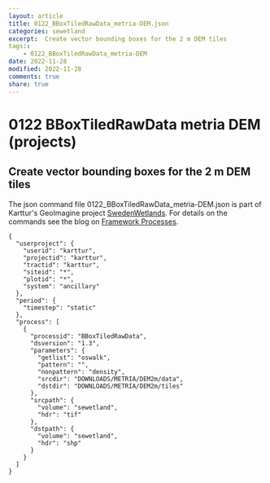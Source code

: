 ```yaml
---
layout: article
title: 0122_BBoxTiledRawData_metria-DEM.json
categories: sewetland
excerpt:  Create vector bounding boxes for the 2 m DEM tiles 
tags:: 
    - 0122_BBoxTiledRawData_metria-DEM
date: 2022-11-28
modified: 2022-11-28
comments: true
share: true
---
```


# 0122 BBoxTiledRawData metria DEM (projects)

##  Create vector bounding boxes for the 2 m DEM tiles 

The json command file <span class='file'>0122_BBoxTiledRawData_metria-DEM.json</span> is part of Karttur's GeoImagine project [<span class='project'>SwedenWetlands</span>](https://karttur.github.io/geoimagine03-proj-wetland-se/index.html). For details on the commands see the blog on [Framework Processes](https://karttur.github.io/geoimagine03-docs-procpack/).

```
{
  "userproject": {
    "userid": "karttur",
    "projectid": "karttur",
    "tractid": "karttur",
    "siteid": "*",
    "plotid": "*",
    "system": "ancillary"
  },
  "period": {
    "timestep": "static"
  },
  "process": [
    {
      "processid": "BBoxTiledRawData",
      "dsversion": "1.3",
      "parameters": {
        "getlist": "oswalk",
        "pattern": "",
        "nonpattern": "density",
        "srcdir": "DOWNLOADS/METRIA/DEM2m/data",
        "dstdir": "DOWNLOADS/METRIA/DEM2m/tiles"
      },
      "srcpath": {
        "volume": "sewetland",
        "hdr": "tif"
      },
      "dstpath": {
        "volume": "sewetland",
        "hdr": "shp"
      }
    }
  ]
}
```
